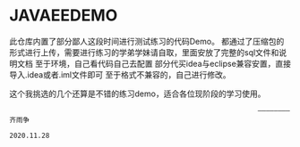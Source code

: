 # JAVAEEDEMO
此仓库内置了部分鄙人这段时间进行测试练习的代码Demo。
都通过了压缩包的形式进行上传，需要进行练习的学弟学妹请自取，里面安放了完整的sql文件和说明文档
至于环境，自己看代码自己去配置
部分代买idea与eclipse兼容安置，直接导入.idea或者.iml文件即可
至于格式不兼容的，自己进行修改。

这个我挑选的几个还算是不错的练习demo，适合各位现阶段的学习使用。


                                                       
                                                       
                                                                  ————————齐雨争
                                                                          2020.11.28
